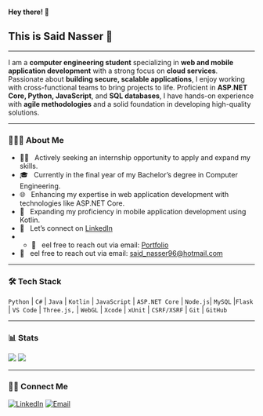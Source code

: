 #### Hey there! 🙂

## This is Said Nasser 👋

---

I am a **computer engineering student** specializing in **web and mobile application development** with a strong focus on **cloud services**. Passionate about **building secure, scalable applications**, I enjoy working with cross-functional teams to bring projects to life. Proficient in **ASP.NET Core, Python, JavaScript**, and **SQL databases**, I have hands-on experience with **agile methodologies** and a solid foundation in developing high-quality solutions.

---

### 👨🏻‍💻 About Me

- 🧑‍💻 &nbsp; Actively seeking an internship opportunity to apply and expand my skills.
- 🎓 &nbsp; Currently in the final year of my Bachelor’s degree in Computer Engineering.
- 🌐 &nbsp; Enhancing my expertise in web application development with technologies like ASP.NET Core.
- 📱 &nbsp; Expanding my proficiency in mobile application development using Kotlin.
- 🤝 &nbsp; Let’s connect on [LinkedIn](https://www.linkedin.com/in/said-nasser/)
- - 📧 &nbsp; eel free to reach out via email: [Portfolio](https://saidxyz.github.io/)
- 📧 &nbsp; eel free to reach out via email: [said_nasser96@hotmail.com](mailto:said_nasser96@hotmail.com)


---

### 🛠 Tech Stack

`Python` | `C#` | `Java` | `Kotlin` | `JavaScript` | `ASP.NET Core` | `Node.js`| `MySQL` |`Flask` | `VS Code` | `Three.js,` | `WebGL` | `Xcode` | `xUnit` | `CSRF/XSRF` | `Git` | `GitHub`

---

### 📊 Stats

[![](https://komarev.com/ghpvc/?username=saidxyz&color=blue&label=Profile%20Views)](https://github.com/saidxyz/saidxyz/)
[![](https://img.shields.io/github/followers/saidxyz?label=GitHub%20Followers)](https://github.com/saidxyz)

---

### 🤝🏻 Connect Me

<p>
<a href="https://www.linkedin.com/in/said-nasser/"><img alt="LinkedIn" src="https://img.shields.io/badge/LinkedIn-gray?style=flat-square&logo=linkedin"></a>  
<a href="mailto:said_nasser96@hotmail.com"><img alt="Email" src="https://img.shields.io/badge/Email-said_nasser96@hotmail.com-blue?style=flat-square&logo=gmail"></a>
</p>
